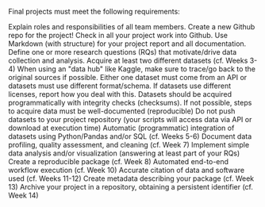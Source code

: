Final projects must meet the following requirements:

Explain roles and responsibilities of all team members.
Create a new Github repo for the project! Check in all your project work into Github.
Use Markdown (with structure) for your project report and all documentation.
Define one or more research questions (RQs) that motivate/drive data collection and analysis.
Acquire at least two different datasets (cf. Weeks 3-4)
When using an "data hub" like Kaggle, make sure to trace/go back to the original sources if possible.
Either one dataset must come from an API or datasets must use different format/schema.
If datasets use different licenses, report how you deal with this.
Datasets should be acquired programmatically with integrity checks (checksums). If not possible, steps to acquire data must be well-documented (reproducible)
Do not push datasets to your project repository (your scripts will access data via API or download at execution time)
Automatic (programmatic) integration of datasets using Python/Pandas and/or SQL (cf. Weeks 5-6)
Document data profiling, quality assessment, and cleaning (cf. Week 7)
Implement simple data analysis and/or visualization (answering at least part of your RQs)
Create a reproducible package (cf. Week 8)
Automated end-to-end workflow execution (cf. Week 10)
Accurate citation of data and software used (cf. Weeks 11-12)
Create metadata describing your package (cf. Week 13)
Archive your project in a repository, obtaining a persistent identifier (cf. Week 14)